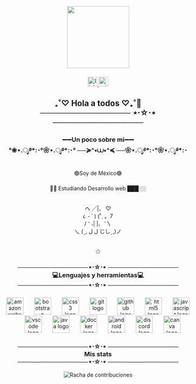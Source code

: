 <div align="center">
  <img height="163" src="https://i.pinimg.com/564x/81/bb/f9/81bbf99c2f8c9894f5f43de3eb9a7363.jpg"  />
</div>

###

<div align="center">
  <a href="https://www.linkedin.com/in/abigailtolen/">
  <img src="https://img.shields.io/static/v1?message=LinkedIn&logo=linkedin&label=&color=0077B5&logoColor=white&labelColor=&style=for-the-badge" height="25" alt="linkedin logo"  />
  </a>
  <a href="mailto:abigailtolcon@hotmail.com">
  <img src="https://img.shields.io/static/v1?message=Outlook&logo=microsoft-outlook&label=&color=0078D4&logoColor=white&labelColor=&style=for-the-badge" height="25" alt="microsoft-outlook logo"  />
  </a>
</div>

###

<h2 align="center">₊˚♡ Hola a todos ♡₊˚👋<br>──────────────── ⋆⋅☆⋅⋆ ────────────────</h2>

###

<h3 align="center">➖➖Un poco sobre mi➖➖<br>°❀⋆.ೃ࿔*:･°❀⋆.ೃ࿔*:･° ──≽^•⩊•^≼ ──❀⋆.ೃ࿔*:･°❀⋆.ೃ࿔*:･</h3>

###

<p align="center">🟢Soy de México🟢<br><br>🧠🌐 Estudiando Desarrollo web ███░░<br><br><br>              へ     ╱|、 ♡ <br>        ૮  -   ՛ )  (˚ˎ 。7    <br>         /   ⁻  ៸|   |、˜〵     <br>    乀 (ˍ, ل ل  じしˍ,)ノ <br><br><br>⚝</p>

###

<h3 align="center">────────────────⋆⋅☆⋅⋆ ────────────────<br>💻Lenguajes y herramientas💻<br>────────────────⋆⋅☆⋅⋆ ────────────────</h3>

###

<div align="center">
  <img src="https://skillicons.dev/icons?i=aws" height="45" alt="amazonwebservices logo"  />
  <img width="20" />
  <img src="https://cdn.jsdelivr.net/gh/devicons/devicon/icons/bootstrap/bootstrap-original.svg" height="45" alt="bootstrap logo"  />
  <img width="20" />
  <img src="https://cdn.jsdelivr.net/gh/devicons/devicon/icons/css3/css3-original.svg" height="45" alt="css3 logo"  />
  <img width="20" />
  <img src="https://cdn.jsdelivr.net/gh/devicons/devicon/icons/git/git-original.svg" height="45" alt="git logo"  />
  <img width="20" />
  <img src="https://cdn.jsdelivr.net/gh/devicons/devicon/icons/github/github-original.svg" height="45" alt="github logo"  />
  <img width="20" />
  <img src="https://cdn.jsdelivr.net/gh/devicons/devicon/icons/html5/html5-original.svg" height="45" alt="html5 logo"  />
  <img width="20" />
  <img src="https://cdn.jsdelivr.net/gh/devicons/devicon/icons/javascript/javascript-original.svg" height="45" alt="javascript logo"  />
  <img width="20" />
  <img src="https://cdn.jsdelivr.net/gh/devicons/devicon/icons/vscode/vscode-original.svg" height="45" alt="vscode logo"  />
  <img width="20" />
  <img src="https://cdn.jsdelivr.net/gh/devicons/devicon/icons/java/java-original.svg" height="45" alt="java logo"  />
  <img width="20" />
  <img src="https://cdn.jsdelivr.net/gh/devicons/devicon/icons/docker/docker-original.svg" height="45" alt="docker logo"  />
  <img width="20" />
  <img src="https://cdn.jsdelivr.net/gh/devicons/devicon/icons/android/android-original.svg" height="45" alt="android logo"  />
  <img width="20" />
  <img src="https://skillicons.dev/icons?i=discord" height="45" alt="discord logo"  />
  <img width="20" />
  <img src="https://cdn.simpleicons.org/canva/00C4CC" height="45" alt="canva logo"  />
</div>

###

<h3 align="center">────────────────⋆⋅☆⋅⋆ ────────────────<br>   Mis stats <br>────────────────⋆⋅☆⋅⋆ ────────────────</h3>

<div align="center">

![Racha de contribuciones](https://github-readme-streak-stats.herokuapp.com/?user=abigailtc)

</div>
